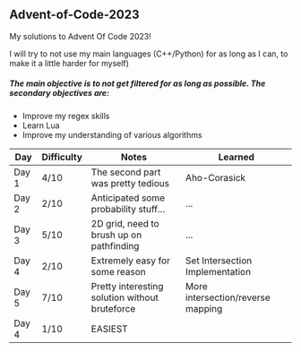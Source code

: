 ## Advent-of-Code-2023

My solutions to Advent Of Code 2023!

I will try to not use my main languages (C++/Python) for as long as I can, to make it a little harder for myself)

##### The main objective is to not get filtered for as long as possible. The secondary objectives are:
* Improve my regex skills
* Learn Lua
* Improve my understanding of various algorithms

| Day       | Difficulty   | Notes                                            | Learned                           |
| --------- | ------------ | ------------------------------------------------ | --------------------------------- |
| Day 1     | 4/10         | The second part was pretty tedious               | Aho-Corasick                      |
| Day 2     | 2/10         | Anticipated some probability stuff...            | ...                               |
| Day 3     | 5/10         | 2D grid, need to brush up on pathfinding         | ...                               |
| Day 4     | 2/10         | Extremely easy for some reason                   | Set Intersection Implementation   |
| Day 5     | 7/10         | Pretty interesting solution without bruteforce   | More intersection/reverse mapping |
| Day 4     | 1/10         | EASIEST                                          |                                   |
